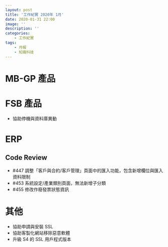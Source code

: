 ```yaml
---
layout: post
title: '工作紀實 2020年 1月'
date: 2020-01-31 22:00
image: ''
description: ''
categories:
    - 工作紀實
tags:
    - 月報
    - 知識科技
---
```


# MB-GP 產品

# FSB 產品

* 協助停機與資料庫異動

# ERP

## Code Review

* #447 調整「客戶與合約/客戶管理」頁面中的匯入功能，包含新增欄位與匯入資料限制
* #453 系統設定/產業類別頁面，無法新增子分類
* #455 修改作廢發票狀態資訊

# 其他

* 協助申請與安裝 SSL
* 協助客製化網站移除惡意軟體
* 升級 S4 的 SSL 用戶程式版本
